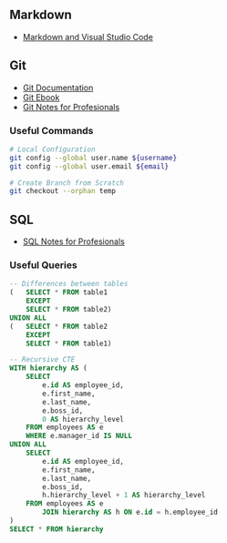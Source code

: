 ## Markdown

- [Markdown and Visual Studio Code](https://code.visualstudio.com/docs/languages/markdown)

## Git

- [Git Documentation](https://git-scm.com/docs)
- [Git Ebook](https://git-scm.com/book/en/v2)
- [Git Notes for Profesionals](https://books.goalkicker.com/GitBook/)

### Useful Commands

```bash
# Local Configuration
git config --global user.name ${username}
git config --global user.email ${email}

# Create Branch from Scratch
git checkout --orphan temp
```

## SQL

- [SQL Notes for Profesionals](https://books.goalkicker.com/SQLBook/)

### Useful Queries

```SQL
-- Differences between tables
(   SELECT * FROM table1
    EXCEPT
    SELECT * FROM table2)  
UNION ALL
(   SELECT * FROM table2
    EXCEPT
    SELECT * FROM table1)
```

```SQL
-- Recursive CTE
WITH hierarchy AS (
    SELECT     
        e.id AS employee_id,
        e.first_name,
        e.last_name,
        e.boss_id,
        0 AS hierarchy_level
    FROM employees AS e
    WHERE e.manager_id IS NULL
UNION ALL
    SELECT   
        e.id AS employee_id,
        e.first_name,
        e.last_name,
        e.boss_id,
        h.hierarchy_level + 1 AS hierarchy_level
    FROM employees AS e
        JOIN hierarchy AS h ON e.id = h.employee_id
)
SELECT * FROM hierarchy
```
